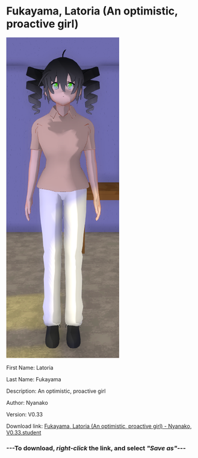 # Fukayama, Latoria (An optimistic, proactive girl)

<img src = "https://raw.githubusercontent.com/Arbiter1223/Daigaku-Gurashi-Custom-Students/master/Students/Files/Fukayama%2C%20Latoria%20(An%20optimistic%2C%20proactive%20girl).png">

First Name: Latoria

Last Name: Fukayama

Description: An optimistic, proactive girl

Author: Nyanako

Version: V0.33

Download link: <a href="https://raw.githubusercontent.com/Arbiter1223/Daigaku-Gurashi-Custom-Students/master/Students/Files/Fukayama%2C%20Latoria%20(An%20optimistic%2C%20proactive%20girl)%20-%20Nyanako%2C%20V0.33.student">Fukayama, Latoria (An optimistic, proactive girl) - Nyanako, V0.33.student</a>

### ---**To download, _right-click_ the link, and select _"Save as"_**---
